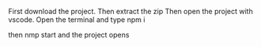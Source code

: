 
First download the project.
Then extract the zip
Then open the project with vscode.
Open the terminal and type npm i

then nmp start
and the project opens
